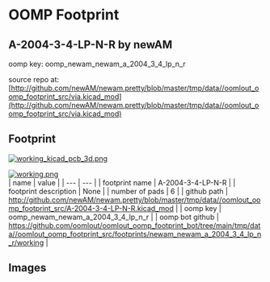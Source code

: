 # OOMP Footprint  
## A-2004-3-4-LP-N-R  by newAM  
  
oomp key: oomp_newam_newam_a_2004_3_4_lp_n_r  
  
source repo at: [http://github.com/newAM/newam.pretty/blob/master/tmp/data//oomlout_oomp_footprint_src/via.kicad_mod](http://github.com/newAM/newam.pretty/blob/master/tmp/data//oomlout_oomp_footprint_src/via.kicad_mod)  
## Footprint  
  
[![working_kicad_pcb_3d.png](working_kicad_pcb_3d_600.png)](working_kicad_pcb_3d.png)  
  
[![working.png](working_600.png)](working.png)  
| name | value | 
| --- | --- | 
| footprint name | A-2004-3-4-LP-N-R | 
| footprint description | None | 
| number of pads | 6 | 
| github path | http://github.com/newAM/newam.pretty/blob/master/tmp/data//oomlout_oomp_footprint_src/A-2004-3-4-LP-N-R.kicad_mod | 
| oomp key | oomp_newam_newam_a_2004_3_4_lp_n_r | 
| oomp bot github | https://github.com/oomlout/oomlout_oomp_footprint_bot/tree/main/tmp/data//oomlout_oomp_footprint_src/footprints/newam_newam_a_2004_3_4_lp_n_r/working | 
## Images  
